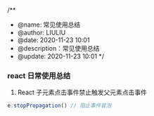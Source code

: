 /**
* @name: 常见使用总结
* @author: LIULIU
* @date: 2020-11-23 10:01
* @description：常见使用总结
* @update: 2020-11-23 10:01
*/
### react 日常使用总结
1. React 子元素点击事件禁止触发父元素点击事件
````javascript 1.8
e.stopPropagation() // 阻止事件冒泡

